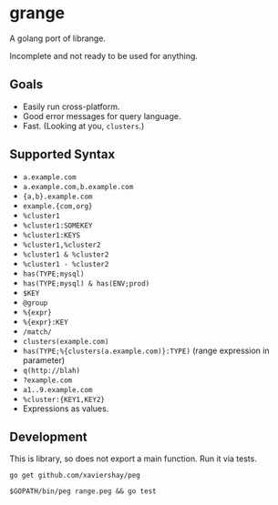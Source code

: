 grange
======

A golang port of librange.

Incomplete and not ready to be used for anything.

Goals
-----

* Easily run cross-platform.
* Good error messages for query language.
* Fast. (Looking at you, `clusters`.)

Supported Syntax
----------------

* `a.example.com`
* `a.example.com,b.example.com`
* `{a,b}.example.com`
* `example.{com,org}`
* `%cluster1`
* `%cluster1:SOMEKEY`
* `%cluster1:KEYS`
* `%cluster1,%cluster2`
* `%cluster1 & %cluster2`
* `%cluster1 - %cluster2`
* `has(TYPE;mysql)`
* `has(TYPE;mysql) & has(ENV;prod)`
* `$KEY`
* `@group`
* `%{expr}`
* `%{expr}:KEY`
* `/match/`
* `clusters(example.com)`
* `has(TYPE;%{clusters(a.example.com)}:TYPE)` (range expression in parameter)
* `q(http://blah)`
* `?example.com`
* `a1..9.example.com`
* `%cluster:{KEY1,KEY2}`
* Expressions as values.

Development
-----------

This is library, so does not export a main function. Run it via tests.

    go get github.com/xaviershay/peg

    $GOPATH/bin/peg range.peg && go test
